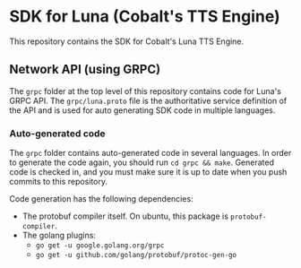 # SDK for Luna (Cobalt's TTS Engine)

This repository contains the SDK for Cobalt's Luna TTS Engine.

## Network API (using GRPC)

The `grpc` folder at the top level of this repository contains code for Luna's
GRPC API.  The `grpc/luna.proto` file is the authoritative service definition of
the API and is used for auto generating SDK code in multiple languages.


### Auto-generated code
The `grpc` folder contains auto-generated code in several languages.  In order
to generate the code again, you should run `cd grpc && make`.  Generated code is
checked in, and you must make sure it is up to date when you push commits to
this repository.

Code generation has the following dependencies:
  - The protobuf compiler itself.  On ubuntu, this package is `protobuf-compiler`.
  - The golang plugins:
    - `go get -u google.golang.org/grpc`
    - `go get -u github.com/golang/protobuf/protoc-gen-go`
